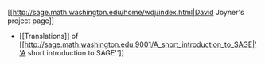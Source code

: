 [[http://sage.math.washington.edu/home/wdj/index.html|David Joyner's project page]]

 * [[Translations]] of [[http://sage.math.washington.edu:9001/A_short_introduction_to_SAGE|''A short introduction to SAGE'']]

